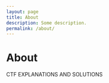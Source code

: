 ```yaml
---
layout: page
title: About
description: Some description.
permalink: /about/
---
```




# About
CTF EXPLANATIONS AND SOLUTIONS

